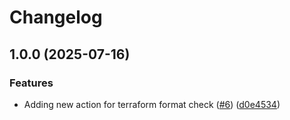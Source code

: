 # Changelog

## 1.0.0 (2025-07-16)


### Features

* Adding new action for terraform format check ([#6](https://github.com/rekiemfaxaf/gha-release-please-demo/issues/6)) ([d0e4534](https://github.com/rekiemfaxaf/gha-release-please-demo/commit/d0e45346b0a31742c768be0be6d6ac209609e808))
